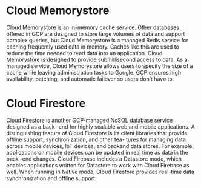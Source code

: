 # Cloud Memorystore

Cloud Memorystore is an in-memory cache service. Other databases offered in GCP
are designed to store large volumes of data and support complex queries, but Cloud
Memorystore is a managed Redis service for caching frequently used data in memory.
Caches like this are used to reduce the time needed to read data into an application. Cloud
Memorystore is designed to provide submillisecond access to data.
As a managed service, Cloud Memorystore allows users to specify the size of a cache
while leaving administration tasks to Google. GCP ensures high availability, patching, and
automatic failover so users don’t have to.

# Cloud Firestore
Cloud Firestore is another GCP-managed NoSQL database service designed as a back-
end for highly scalable web and mobile applications. A distinguishing feature of Cloud
Firestore is its client libraries that provide offline support, synchronization, and other fea-
tures for managing data across mobile devices, IoT devices, and backend data stores. For
example, applications on mobile devices can be updated in real time as data in the back-
end changes.
Cloud Firebase includes a Datastore mode, which enables applications written for
Datastore to work with Cloud Firebase as well. When running in Native mode, Cloud
Firestore provides real-time data synchronization and offline support.
